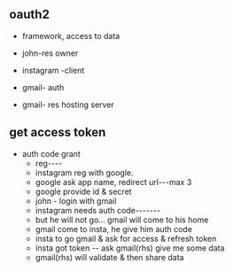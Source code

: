 ## oauth2
- framework, access to data


- john-res owner
- instagram -client
- gmail- auth
- gmail- res hosting server

## get access token
- auth code grant
    - reg----
    - instagram reg with google.
    - google ask app name, redirect url---max 3
    - google provide id & secret
    - john - login with gmail
    - instagram needs auth code-------
    - but he will not go... gmail will come to his home
    - gmail come to insta, he give him auth code
    - insta to go gmail & ask for access & refresh token
    - insta got token -- ask gmail(rhs) give me some data
    - gmail(rhs) will validate & then share data